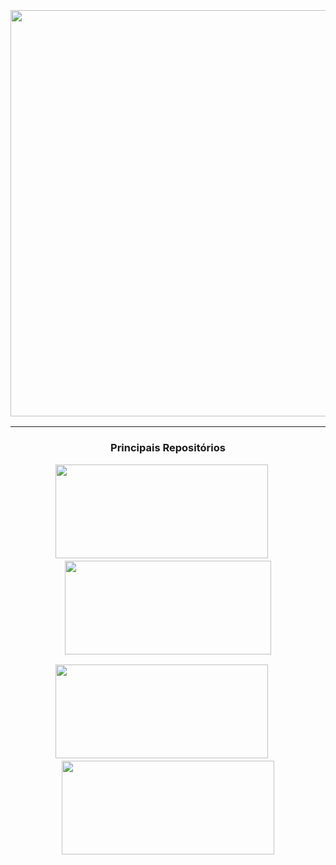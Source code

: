 
<h3 align="center">
  <br>
  <img src="https://github.com/alecomparini-dev/alecomparini-dev/assets/76792477/98b7fb43-6089-48b5-a16c-489a9cf2524a" width="650">
  <br>
</h3>


---
<h3 align="center">

  Principais Repositórios
  

  [<img src="https://github.com/alecomparini-dev/Hangman/assets/76792477/27b83dce-169a-47f8-9d56-7a98cb3cbffb" width="340" height="150"/>](https://github.com/alecomparini-dev/Hangman)
  &emsp;
  [<img src="https://github.com/alecomparini-dev/currency-conversion-mvp/assets/76792477/7c394686-cd06-4bc9-8da3-dc0c3715681c" width="330" height="150"/>](https://github.com/alecomparini-dev/currency-conversion-mvp)


[<img src="https://github.com/alecomparini-dev/MentoriaCodandoComMoa/assets/76792477/2de45eaf-a717-4f94-9793-a17c704357dd" width="340" height="150"/>](https://github.com/alecomparini-dev/MentoriaCodandoComMoa)
  &emsp;
  [<img src="https://github.com/alecomparini-dev/Smaapper/assets/76792477/13409a2f-8232-4a5c-aaff-0f361ad511d3" width="340" height="150"/>](https://github.com/alecomparini-dev/Smaapper)


    
</h3>

